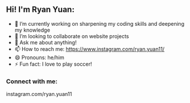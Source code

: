 ## Hi! I'm Ryan Yuan:

- 🔭 I’m currently working on sharpening my coding skills and deepening my knowledge
- 👯 I’m looking to collaborate on website projects
- 💬 Ask me about anything!
- 📫 How to reach me: https://www.instagram.com/ryan.yuan11/
- 😄 Pronouns: he/him
- ⚡ Fun fact: I love to play soccer!

### Connect with me:
instagram.com/ryan.yuan11
